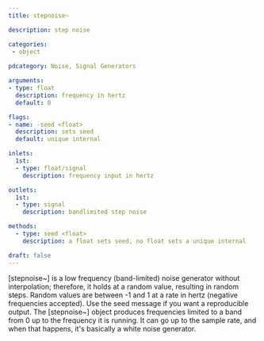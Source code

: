 ```yaml
---
title: stepnoise~

description: step noise

categories:
 - object
 
pdcategory: Noise, Signal Generators

arguments:
- type: float
  description: frequency in hertz
  default: 0

flags:
- name: -seed <float>
  description: sets seed 
  default: unique internal

inlets:
  1st:
  - type: float/signal
    description: frequency input in hertz

outlets:
  1st:
  - type: signal
    description: bandlimited step noise

methods:
  - type: seed <float>
    description: a float sets seed, no float sets a unique internal

draft: false
---
```


[stepnoise~] is a low frequency (band-limited) noise generator without interpolation; therefore, it holds at a random value, resulting in random steps. Random values are between -1 and 1 at a rate in hertz (negative frequencies accepted). Use the seed message if you want a reproducible output.
The [stepnoise~] object produces frequencies limited to a band from 0 up to the frequency it is running. It can go up to the sample rate, and when that happens, it's basically a white noise generator.
